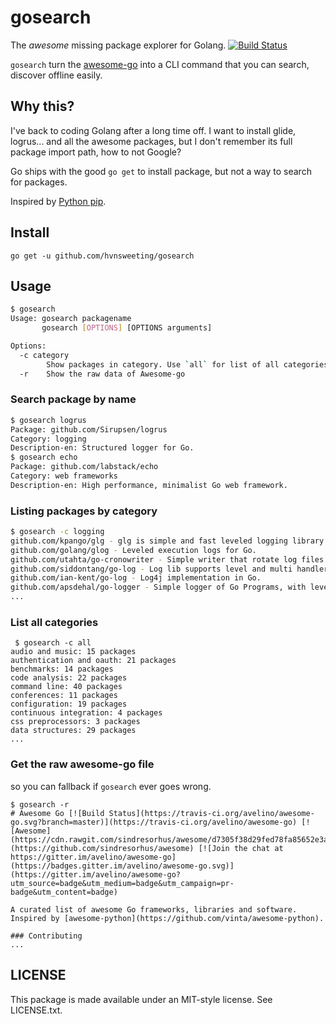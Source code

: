 # gosearch
The *awesome* missing package explorer for Golang. [![Build Status](https://travis-ci.org/hvnsweeting/gosearch.svg?branch=master)](https://travis-ci.org/hvnsweeting/gosearch)

`gosearch` turn the [awesome-go](https://github.com/avelino/awesome-go) into a CLI command that you can search, discover offline easily.

## Why this?
I've back to coding Golang after a long time off.
I want to install glide, logrus... and all the awesome packages, but I
don't remember its full package import path, how to not Google?

Go ships with the good `go get` to install package, but not a way to search for packages.

Inspired by [Python pip](https://pip.pypa.io/en/stable/).

## Install

```
go get -u github.com/hvnsweeting/gosearch
```

## Usage

```sh
$ gosearch
Usage: gosearch packagename
       gosearch [OPTIONS] [OPTIONS arguments]

Options:
  -c category
    	Show packages in category. Use `all` for list of all categories.
  -r	Show the raw data of Awesome-go
```

### Search package by name

```sh
$ gosearch logrus
Package: github.com/Sirupsen/logrus
Category: logging
Description-en: Structured logger for Go.
$ gosearch echo
Package: github.com/labstack/echo
Category: web frameworks
Description-en: High performance, minimalist Go web framework.
```

### Listing packages by category

```sh
$ gosearch -c logging
github.com/kpango/glg - glg is simple and fast leveled logging library for Go.
github.com/golang/glog - Leveled execution logs for Go.
github.com/utahta/go-cronowriter - Simple writer that rotate log files automatically based on current date and time, like cronolog.
github.com/siddontang/go-log - Log lib supports level and multi handlers.
github.com/ian-kent/go-log - Log4j implementation in Go.
github.com/apsdehal/go-logger - Simple logger of Go Programs, with level handlers.
...
```

### List all categories

```
 $ gosearch -c all
audio and music: 15 packages
authentication and oauth: 21 packages
benchmarks: 14 packages
code analysis: 22 packages
command line: 40 packages
conferences: 11 packages
configuration: 19 packages
continuous integration: 4 packages
css preprocessors: 3 packages
data structures: 29 packages
...
```

### Get the raw awesome-go file

so you can fallback if `gosearch` ever goes wrong.

```
$ gosearch -r
# Awesome Go [![Build Status](https://travis-ci.org/avelino/awesome-go.svg?branch=master)](https://travis-ci.org/avelino/awesome-go) [![Awesome](https://cdn.rawgit.com/sindresorhus/awesome/d7305f38d29fed78fa85652e3a63e154dd8e8829/media/badge.svg)](https://github.com/sindresorhus/awesome) [![Join the chat at https://gitter.im/avelino/awesome-go](https://badges.gitter.im/avelino/awesome-go.svg)](https://gitter.im/avelino/awesome-go?utm_source=badge&utm_medium=badge&utm_campaign=pr-badge&utm_content=badge)

A curated list of awesome Go frameworks, libraries and software. Inspired by [awesome-python](https://github.com/vinta/awesome-python).

### Contributing
...
```

## LICENSE

This package is made available under an MIT-style license. See LICENSE.txt.
